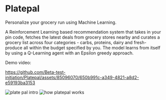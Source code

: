 # Platepal
Personalize your grocery run using Machine Learning.

A Reinforcement Learning based recommendation system that takes in your pin code, fetches the latest deals from grocery stores nearby and curates a grocery list across four categories - carbs, proteins, dairy and fresh-produce all within the budget specified by you. The model learns from itself by using a Q-Learning agent with an Epsilon greedy approach.



Demo video:

https://github.com/Beta-test-initiation/Platepal/assets/85096070/650b991c-a349-4821-a8d2-e59193ba3153

![plate pal intro](https://github.com/Beta-test-initiation/Platepal/assets/85096070/05c2c443-0ce8-4154-8f20-f0f3364c1f5e)
![how platepal works](https://github.com/Beta-test-initiation/Platepal/assets/85096070/ba24b5de-5add-4960-9510-688c9e5b72bb)
